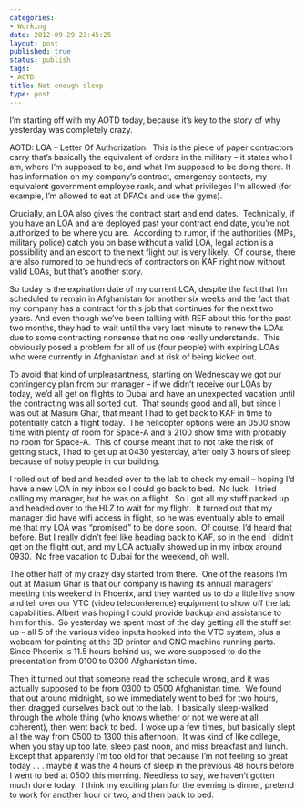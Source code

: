 ```yaml
---
categories:
- Working
date: 2012-09-29 23:45:25
layout: post
published: true
status: publish
tags:
- AOTD
title: Not enough sleep
type: post
---
```


I’m starting off with my AOTD today, because it’s key to the story of why
yesterday was completely crazy.

AOTD: LOA – Letter Of Authorization.  This is the piece of paper contractors
carry that’s basically the equivalent of orders in the military – it states
who I am, where I’m supposed to be, and what I’m supposed to be doing there.
It has information on my company’s contract, emergency contacts, my equivalent
government employee rank, and what privileges I’m allowed (for example, I’m
allowed to eat at DFACs and use the gyms).

Crucially, an LOA also gives the contract start and end dates.  Technically,
if you have an LOA and are deployed past your contract end date, you’re not
authorized to be where you are.  According to rumor, if the authorities (MPs,
military police) catch you on base without a valid LOA, legal action is a
possibility and an escort to the next flight out is very likely.  Of course,
there are also rumored to be hundreds of contractors on KAF right now without
valid LOAs, but that’s another story.

So today is the expiration date of my current LOA, despite the fact that I’m
scheduled to remain in Afghanistan for another six weeks and the fact that my
company has a contract for this job that continues for the next two years.
And even though we’ve been talking with REF about this for the past two
months, they had to wait until the very last minute to renew the LOAs due to
some contracting nonsense that no one really understands.  This obviously
posed a problem for all of us (four people) with expiring LOAs who were
currently in Afghanistan and at risk of being kicked out.

To avoid that kind of unpleasantness, starting on Wednesday we got our
contingency plan from our manager – if we didn’t receive our LOAs by today,
we’d all get on flights to Dubai and have an unexpected vacation until the
contracting was all sorted out.  That sounds good and all, but since I was out
at Masum Ghar, that meant I had to get back to KAF in time to potentially
catch a flight today.  The helicopter options were an 0500 show time with
plenty of room for Space-A and a 2100 show time with probably no room for
Space-A.  This of course meant that to not take the risk of getting stuck, I
had to get up at 0430 yesterday, after only 3 hours of sleep because of noisy
people in our building.

I rolled out of bed and headed over to the lab to check my email – hoping I’d
have a new LOA in my inbox so I could go back to bed.  No luck.  I tried
calling my manager, but he was on a flight.  So I got all my stuff packed up
and headed over to the HLZ to wait for my flight.  It turned out that my
manager did have wifi access in flight, so he was eventually able to email me
that my LOA was “promised” to be done soon.  Of course, I’d heard that before.
But I really didn’t feel like heading back to KAF, so in the end I didn’t get
on the flight out, and my LOA actually showed up in my inbox around 0930.  No
free vacation to Dubai for the weekend, oh well.

The other half of my crazy day started from there.  One of the reasons I’m out
at Masum Ghar is that our company is having its annual managers’ meeting this
weekend in Phoenix, and they wanted us to do a little live show and tell over
our VTC (video teleconference) equipment to show off the lab capabilities.
Albert was hoping I could provide backup and assistance to him for this.  So
yesterday we spent most of the day getting all the stuff set up – all 5 of the
various video inputs hooked into the VTC system, plus a webcam for pointing at
the 3D printer and CNC machine running parts.  Since Phoenix is 11.5 hours
behind us, we were supposed to do the presentation from 0100 to 0300
Afghanistan time.

Then it turned out that someone read the schedule wrong, and it was actually
supposed to be from 0300 to 0500 Afghanistan time.  We found that out around
midnight, so we immediately went to bed for two hours, then dragged ourselves
back out to the lab.  I basically sleep-walked through the whole thing (who
knows whether or not we were at all coherent), then went back to bed.  I woke
up a few times, but basically slept all the way from 0500 to 1300 this
afternoon.  It was kind of like college, when you stay up too late, sleep past
noon, and miss breakfast and lunch.  Except that apparently I’m too old for
that because I’m not feeling so great today . . . maybe it was the 4 hours of
sleep in the previous 48 hours before I went to bed at 0500 this morning.
Needless to say, we haven’t gotten much done today.  I think my exciting plan
for the evening is dinner, pretend to work for another hour or two, and then
back to bed.